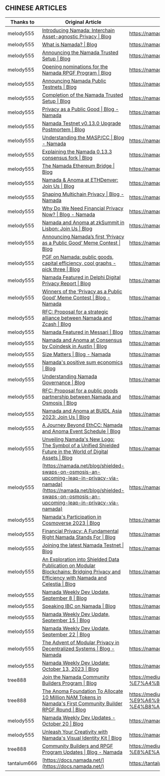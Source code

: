 ## CHINESE ARTICLES

| Thanks to   | Original Article                                                                                                                                                                                                                                    | URL                                                                                                                                                                                                                                              |
| ----------- | --------------------------------------------------------------------------------------------------------------------------------------------------------------------------------------------------------------------------------------------------- | ------------------------------------------------------------------------------------------------------------------------------------------------------------------------------------------------------------------------------------------------ |
| melody555   | [Introducing Namada: Interchain Asset-agnostic Privacy \| Blog](https://namada.net/blog/introducing-namada-interchain-asset-agnostic-privacy)                                                                                                       | <https://namadachinese.substack.com/p/namada>                                                                                                                                                                                                    |
| melody555   | [What is Namada? \| Blog](https://namada.net/blog/what-is-namada)                                                                                                                                                                                   | <https://namadachinese.substack.com/p/namada-b5b>                                                                                                                                                                                                |
| melody555   | [Announcing the Namada Trusted Setup \| Blog](https://namada.net/blog/announcing-the-namada-trusted-setup-ceremony)                                                                                                                                 | <https://namadachinese.substack.com/p/namada-6df>                                                                                                                                                                                                |
| melody555   | [Opening nominations for the Namada RPGF Program \| Blog](https://namada.net/blog/namada-rpgf-program)                                                                                                                                              | <https://namadachinese.substack.com/p/namada-rpgf>                                                                                                                                                                                               |
| melody555   | [Announcing Namada Public Testnets \| Blog](https://namada.net/blog/announcing-namada-public-testnets)                                                                                                                                              | <https://namadachinese.substack.com/p/namada-1df>                                                                                                                                                                                                |
| melody555   | [Completion of the Namada Trusted Setup \| Blog](https://namada.net/blog/completion-of-the-namada-trusted-setup)                                                                                                                                    | <https://namadachinese.substack.com/p/namada-525>                                                                                                                                                                                                |
| melody555   | [Privacy as a Public Good \| Blog - Namada](https://namada.net/blog/privacy-as-a-public-good)                                                                                                                                                       | <https://namadachinese.substack.com/p/namada-525>                                                                                                                                                                                                |
| melody555   | [Namada Testnet v0.13.0 Upgrade Postmortem \| Blog](https://namada.net/blog/namada-testnet-v0-13-0-upgrade-postmortem)                                                                                                                              | <https://namadachinese.substack.com/p/9f5>                                                                                                                                                                                                       |
| melody555   | [Understanding the MASP/CC \| Blog - Namada](https://namada.net/blog/understanding-the-masp-and-cc-circuits)                                                                                                                                        | <https://namadachinese.substack.com/p/maspcc>                                                                                                                                                                                                    |
| melody555   | [Explaining the Namada 0.13.3 consensus fork \| Blog](https://namada.net/blog/explaining-the-namada-0-13-3-consensus-fork)                                                                                                                          | <https://namadachinese.substack.com/p/namada-0133>                                                                                                                                                                                               |
| melody555   | [The Namada Ethereum Bridge \| Blog](https://namada.net/blog/the-namada-ethereum-bridge)                                                                                                                                                            | <https://namadachinese.substack.com/p/namada-767>                                                                                                                                                                                                |
| melody555   | [Namada & Anoma at ETHDenver: Join Us \| Blog](https://namada.net/blog/namada-anoma-at-ethdenver-join-us)                                                                                                                                           | <https://namadachinese.substack.com/p/ethdenver-namada-anoma>                                                                                                                                                                                    |
| melody555   | [Shaping Multichain Privacy \| Blog - Namada](https://namada.net/blog/shaping-multichain-privacy)                                                                                                                                                   | <https://namadachinese.substack.com/p/0ca>                                                                                                                                                                                                       |
| melody555   | [Why Do We Need Financial Privacy Now? \| Blog - Namada](https://namada.net/blog/why-do-we-need-financial-privacy-now)                                                                                                                              | <https://namadachinese.substack.com/p/ea6>                                                                                                                                                                                                       |
| melody555   | [Namada and Anoma at zkSummit in Lisbon: Join Us \| Blog](https://namada.net/blog/namada-and-anoma-at-zksummit-in-lisbon-join-us)                                                                                                                   | <https://namadachinese.substack.com/p/namada-anoma-zksummit>                                                                                                                                                                                     |
| melody555   | [Announcing Namada’s first ‘Privacy as a Public Good’ Meme Contest \| Blog](https://namada.net/blog/announcing-namadas-first-privacy-as-a-public-good-meme-contest)                                                                                 | <https://namadachinese.substack.com/p/namada-dbd>                                                                                                                                                                                                |
| melody555   | [PGF on Namada: public goods, capital efficiency, cool graphs - pick three \| Blog](https://namada.net/blog/pgf-on-namada-public-goods-capital-efficiency-cool-graphs-pick-three)                                                                   | <https://namadachinese.substack.com/p/pgf-public-goods-fundingnamada>                                                                                                                                                                            |
| melody555   | [Namada Featured in Delphi Digital Privacy Report \| Blog](https://namada.net/blog/namada-featured-in-delphi-digital-privacy-report)                                                                                                                | <https://namadachinese.substack.com/p/namadadelphi-digital>                                                                                                                                                                                      |
| melody555   | [Winners of the ‘Privacy as a Public Good’ Meme Contest \| Blog - Namada](https://namada.net/blog/winners-of-the-privacy-as-a-public-good-meme-contest)                                                                                             | <https://namadachinese.substack.com/p/79e>                                                                                                                                                                                                       |
| melody555   | [RFC: Proposal for a strategic alliance between Namada and Zcash \| Blog](https://namada.net/blog/rfc-proposal-for-a-strategic-alliance-between-namada-and-zcash)                                                                                   | <https://namadachinese.substack.com/p/rfcnamada-zcash>                                                                                                                                                                                           |
| melody555   | [Namada Featured in Messari \| Blog](https://namada.net/blog/namada-featured-in-messari)                                                                                                                                                            | <https://namadachinese.substack.com/p/namadamessari>                                                                                                                                                                                             |
| melody555   | [Namada and Anoma at Consensus by Coindesk in Austin \| Blog](https://namada.net/blog/namada-and-anoma-at-consensus-by-coindesk-in-austin)                                                                                                          | <https://namadachinese.substack.com/p/namadaanomacoindesk>                                                                                                                                                                                       |
| melody555   | [Size Matters \| Blog - Namada](https://namada.net/blog/size-matters)                                                                                                                                                                               | <https://namadachinese.substack.com/p/c6d>                                                                                                                                                                                                       |
| melody555   | [Namada's positive sum economics \| Blog](https://namada.net/blog/namada-s-positive-sum-economics)                                                                                                                                                  | <https://namadachinese.substack.com/p/namada-07a>                                                                                                                                                                                                |
| melody555   | [Understanding Namada Governance \| Blog](https://namada.net/blog/understanding-namada-governance)                                                                                                                                                  | <https://namadachinese.substack.com/p/namada-978>                                                                                                                                                                                                |
| melody555   | [RFC: Proposal for a public goods partnership between Namada and Osmosis \| Blog](https://namada.net/blog/proposal-for-a-partnership-between-namada-and-osmosis)                                                                                    | <https://namadachinese.substack.com/p/rfcnamada-osmosis>                                                                                                                                                                                         |
| melody555   | [Namada and Anoma at BUIDL Asia 2023: Join Us \| Blog](https://namada.net/blog/namada-and-anoma-at-buidl-asia-2023-join-us)                                                                                                                         | <https://namadachinese.substack.com/p/namada-anoma-buidl-asia-2023>                                                                                                                                                                              |
| melody555   | [A Journey Beyond EthCC: Namada and Anoma Event Schedule \| Blog](https://namada.net/blog/a-journey-beyond-ethcc-namada-and-anoma-event-schedule)                                                                                                   | <https://namadachinese.substack.com/p/namada-anoma-buidl-asia-2023>                                                                                                                                                                              |
| melody555   | [Unveiling Namada's New Logo: The Symbol of a Unified Shielded Future in the World of Digital Assets \| Blog](https://namada.net/blog/unveiling-namadas-new-logo-the-symbol-of-a-unified-shielded-future-in-the-world-of-multichain-digital-assets) | <https://namadachinese.substack.com/p/namada-da3>                                                                                                                                                                                                |
| melody555   | [https://namada.net/blog/shielded-swaps-on-osmosis-an-upcoming-leap-in-privacy-via-namada](https://namada.net/blog/shielded-swaps-on-osmosis-an-upcoming-leap-in-privacy-via-namada)                                                                | <https://namadachinese.substack.com/p/osmosis>                                                                                                                                                                                                   |
| melody555   | [Namada's Participation in Cosmoverse 2023 \| Blog](https://namada.net/blog/namadas-participation-in-cosmoverse-2023)                                                                                                                               | <https://namadachinese.substack.com/p/namada-cosmoverse-2023>                                                                                                                                                                                    |
| melody555   | [Financial Privacy: A Fundamental Right Namada Stands For \| Blog](https://namada.net/blog/financial-privacy-a-fundamental-right-namada-stands-for)                                                                                                 | <https://namadachinese.substack.com/p/namada-cfe>                                                                                                                                                                                                |
| melody555   | [Joining the latest Namada Testnet \| Blog](https://namada.net/blog/joining-the-latest-namada-testnet)                                                                                                                                              | <https://namadachinese.substack.com/p/namada-3de>                                                                                                                                                                                                |
| melody555   | [An Exploration into Shielded Data Publication on Modular Blockchains: Bridging Privacy and Efficiency with Namada and Celestia \| Blog](https://namada.net/blog/namada-and-celestia-exploring-a-path-toward-shielded-data-availability)            | <https://namadachinese.substack.com/p/namadacelestia>                                                                                                                                                                                            |
| melody555   | [Namada Weekly Dev Update, September 8 \| Blog](https://namada.net/blog/namada-weekly-dev-update-september-8)                                                                                                                                       | <https://namadachinese.substack.com/p/namada98>                                                                                                                                                                                                  |
| melody555   | [Speaking IBC on Namada \| Blog](https://namada.net/blog/understanding-ibc-on-namada)                                                                                                                                                               | <https://namadachinese.substack.com/p/namadaibc>                                                                                                                                                                                                 |
| melody555   | [Namada Weekly Dev Update, September 15 \| Blog](https://namada.net/blog/namada-weekly-dev-update-september-15)                                                                                                                                     | <https://namadachinese.substack.com/p/namada-9-15>                                                                                                                                                                                               |
| melody555   | [Namada Weekly Dev Update, September 22 \| Blog](https://namada.net/blog/namada-weekly-dev-update-september-22)                                                                                                                                     | <https://namadachinese.substack.com/p/namada-9-22>                                                                                                                                                                                               |
| melody555   | [The Advent of Modular Privacy in Decentralized Systems \| Blog - Namada](https://namada.net/blog/modular-privacy-on-namada-an-overview)                                                                                                            | <https://namadachinese.substack.com/p/80c>                                                                                                                                                                                                       |
| melody555   | [Namada Weekly Dev Update: October 13, 2023 \| Blog](https://namada.net/blog/namada-weekly-dev-update-october-13-2023)                                                                                                                              | <https://namadachinese.substack.com/p/namada-2023-10-13>                                                                                                                                                                                         |
| tree888     | [Join the Namada Community Builders Program \| Blog](https://namada.net/blog/namada-launched-its-community-builders-program)                                                                                                                        | <https://medium.com/@treeman0617/%E5%8A%A0%E5%85%A5-namada-%E7%A4%BE%E5%8C%BA%E5%BB%BA%E8%AE%BE%E8%80%85%E8%AE%A1%E5%88%92-27e815f17335>                                                                                                         |
| tree888     | [The Anoma Foundation To Allocate 10 Million NAM Tokens in Namada's First Community Builder RPGF Round \| Blog](https://namada.net/blog/the-anoma-foundation-to-allocate-10-million-nam-tokens-in-namadas-first-community-builder-rpgf-round)       | <https://medium.com/@treeman0617/anoma-%E5%9F%BA%E9%87%91%E4%BC%9A%E5%B0%86%E5%9C%A8-namada-%E9%A6%96%E8%BD%AE%E7%A4%BE%E5%8C%BA%E5%BB%BA%E8%AE%BE%E8%80%85-rpgf-%E4%B8%AD%E5%88%86%E9%85%8D-1000-%E4%B8%87-nam-%E4%BB%A3%E5%B8%81-f94647dea547> |
| melody555   | [Namada Weekly Dev Updates - October 20 \| Blog](https://namada.net/blog/namada-weekly-dev-updates-october-20)                                                                                                                                      | <https://namadachinese.substack.com/p/namada-10-20>                                                                                                                                                                                              |
| melody555   | [Unleash Your Creativity with Namada's Visual Identity Kit \| Blog](https://namada.net/blog/unleash-your-creativity-with-namadas-visual-identity-kit)                                                                                               | <https://namadachinese.substack.com/p/namada-a39>                                                                                                                                                                                                |
| tree888     | [Community Builders and RPGF Program Updates \| Blog - Namada](https://namada.net/blog/namada-community-builders-program-update)                                                                                                                    | <https://medium.com/@treeman0617/%E7%A4%BE%E5%8C%BA%E5%BB%BA%E8%AE%BE%E8%80%85%E5%92%8Crpgf-%E8%AE%A1%E5%88%92%E6%9B%B4%E6%96%B0-d41a0d341605>                                                                                                   |
| tantalum666 | [https://docs.namada.net/](https://docs.namada.net/)                                                                                                                                                                                                | <https://tantalum666.gitbook.io/namada-docs-chinese/ru-men-zhi-nan-getting-started/kuai-su-ru-men-quickstart>                                                                                                                                    |
